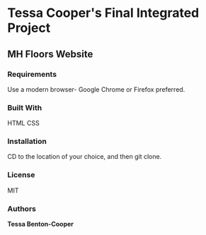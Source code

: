 # Tessa Cooper's Final Integrated Project
## MH Floors Website

### Requirements
Use a modern browser- Google Chrome or Firefox preferred.

### Built With
HTML
CSS

### Installation
CD to the location of your choice, and then git clone. 

### License
MIT

### Authors
**Tessa Benton-Cooper**
